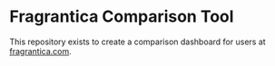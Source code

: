 # Fragrantica Comparison Tool

This repository exists to create a comparison dashboard for users at [fragrantica.com](fragrantica.com).